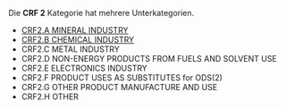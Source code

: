 Die **CRF 2** Kategorie hat mehrere Unterkategorien.

* [CRF2.A MINERAL INDUSTRY](A/CRF2A.md)
* [CRF2.B CHEMICAL INDUSTRY](B/CRF2B.md)
* CRF2.C METAL INDUSTRY
* CRF2.D NON-ENERGY PRODUCTS FROM FUELS AND SOLVENT USE
* CRF2.E ELECTRONICS INDUSTRY
* CRF2.F PRODUCT USES AS SUBSTITUTES for ODS(2)
* CRF2.G OTHER PRODUCT MANUFACTURE AND USE
* CRF2.H OTHER
